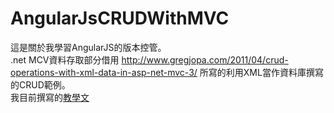 AngularJsCRUDWithMVC
====================

這是關於我學習AngularJS的版本控管。<br/>
.net MCV資料存取部分借用
http://www.gregjopa.com/2011/04/crud-operations-with-xml-data-in-asp-net-mvc-3/
所寫的利用XML當作資料庫撰寫的CRUD範例。<br/>
我目前撰寫的<a href="http://www.dotblogs.com.tw/kkman021/archive/2014/07/05/145829.aspx">教學文</a>
